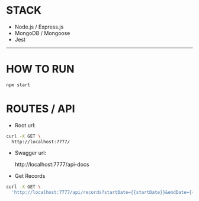 # STACK

- Node.js / Express.js
- MongoDB / Mongoose
- Jest

---
# HOW TO RUN

```bash
npm start
```

# ROUTES / API
-  Root url:
```bash
curl -X GET \
  http://localhost:7777/
```
-  Swagger url:

      http://localhost:7777/api-docs

- Get Records
```bash
curl -X GET \
  'http://localhost:7777/api/records?startDate={{startDate}}&endDate={{endDate}}&minCount={{minCount}&maxCount={{maxcount}}'
```

